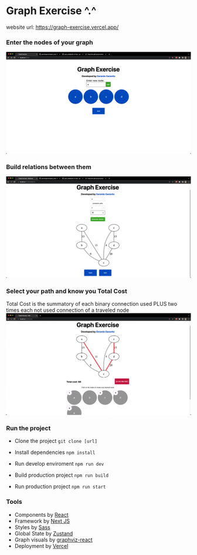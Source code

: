 # Graph Exercise ^.^

website url: https://graph-exercise.vercel.app/

### Enter the nodes of your graph

![](https://github.com/gerardogaravito/graph-exercise/blob/main/public/nodes.png)

### Build relations between them

![](https://github.com/gerardogaravito/graph-exercise/blob/main/public/relations.png)

### Select your path and know you Total Cost

Total Cost is the summatory of each binary connection used PLUS two times each not used connection of a traveled node
![](https://github.com/gerardogaravito/graph-exercise/blob/main/public/path.png)

### Run the project

- Clone the project
  `git clone [url]`

- Install dependencies
  `npm install`

- Run develop enviroment
  `npm run dev`

- Build production project
  `npm run build`

- Run production project
  `npm run start`

### Tools

- Components by [React](http://es.reactjs.org/ 'React')
- Framework by [Next JS](http://nextjs.org/ 'Next JS')
- Styles by [Sass](https://sass-lang.com/ 'Sass')
- Global State by [Zustand](https://zustand-demo.pmnd.rs/ 'Zustant')
- Graph visuals by [graphviz-react](https://www.npmjs.com/package/graphviz-react 'graphviz-react')
- Deployment by [Vercel](http://vercel.com 'Vercel')
